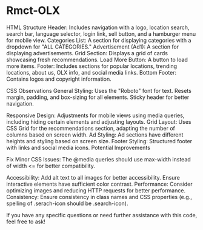 # Rmct-OLX
HTML Structure
Header: Includes navigation with a logo, location search, search bar, language selector, login link, sell button, and a hamburger menu for mobile view.
Categories List:
                A section for displaying categories with a dropdown for "ALL CATEGORIES."
                Advertisement (Ad1):
                A section for displaying advertisements.
Grid Section:
                Displays a grid of cards showcasing fresh recommendations.
Load More Button:
                A button to load more items.
Footer:
                Includes sections for popular locations, trending locations, about us, OLX info, and social media links.
Bottom Footer:
                Contains logos and copyright information.


CSS Observations
General Styling:
                Uses the "Roboto" font for text.
                Resets margin, padding, and box-sizing for all elements.
                Sticky header for better navigation.
                
Responsive Design:
                Adjustments for mobile views using media queries, including hiding certain elements and adjusting layouts.
Grid Layout:
                Uses CSS Grid for the recommendations section, adapting the number of columns based on screen width.
Ad Styling:
                Ad sections have different heights and styling based on screen size.
Footer Styling:
                Structured footer with links and social media icons.
                Potential Improvements
                
Fix Minor CSS Issues:
                The @media queries should use max-width instead of width <= for better compatibility.
                
Accessibility:
                Add alt text to all images for better accessibility.
                Ensure interactive elements have sufficient color contrast.
Performance:
                Consider optimizing images and reducing HTTP requests for better performance.
Consistency:
                Ensure consistency in class names and CSS properties (e.g., spelling of .serach-icon should be .search-icon).


If you have any specific questions or need further assistance with this code, feel free to ask!
